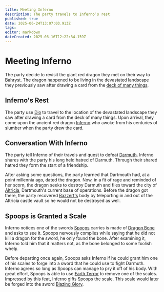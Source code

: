 ```yaml
---
title: Meeting Inferno
description: The party travels to Inferno’s rest
published: true
date: 2025-06-24T13:07:03.913Z
tags: 
editor: markdown
dateCreated: 2025-06-16T12:22:34.159Z
---
```


# Meeting Inferno
The party decide to revisit the giant red dragon they met on their way to [Bahryst](/locations/Mardun/bahryst). The dragon happened to be living in the devastated landscape they previously saw after drawing a card from the [deck of many things](/items/Deck_Of_Many_Things). 


## Inferno's Rest
The party use [Dio](/items/dio) to travel to the location of the devastated landscape they saw after drawing a card from the deck of many things. Upon arrival, they come upon the ancient red dragon [Inferno](/characters/inferno) who awoke from his centuries of slumber when the party drew the card. 


## Conversation With Inferno
The party tell Inferno of their travels and quest to defeat [Darmuth](/characters/Darmuth). Inferno shares with the party his long held hatred of Darmuth. Through their shared hatred they form the start of a friendship. 

After asking some questions, the party learned that Dartmouth had, at a point millennia ago, dated the dragon. Now, in a fit of rage and reminded of her scorn, the dragon seeks to destroy Darmuth and flies toward the city of [Altricia](/locations/Mardun/Allford), Dartmouth's current base of operations. Before the dragon got there, the party recovered [Bazzert's](/characters/bazzert) body by teleporting in and out of the Altricia castle vault so he would not be destroyed as well.

## Spoops is Granted a Scale
Inferno notices one of the swords [Spoops](/characters/spoops) carries is made of [Dragon Bone](/items/Dragon-Bone-Greatsword) and asks to see it. Spoops nervously complies while saying that he did not kill a dragon for the sword, he only found the bone. After examining it, Inferno told him that it matters not, as the bone belonged to some foolish whelp.

Before departing once again, Spoops asks Inferno if he could grant him one of his scales to forge into a sword that he could use to fight Darmuth. Inferno agrees so long as Spoops can manage to pry it off of his body. With great effort, Spoops is able to use [Earth Terror](/items/Earth-Terror) to remove one of the scales. Impressed by this feat, Inferno gifts Spoops the scale. This scale would later be forged into the sword [Blazing Glory](/items/Blazing-Glory).